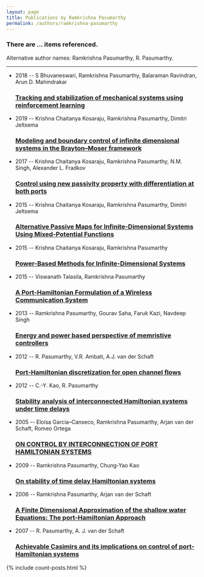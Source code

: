 ```yaml
---
layout: page
title: Publications by Ramkrishna Pasumarthy
permalink: /authors/ramkrishna-pasumarthy
---
```


<h3 id="number-posts">There are ... items referenced.</h3>
<p id='info-authors'>Alternative author names: Ramkrishna Pasumarthy, R. Pasumarthy.</p>
<hr />
<ul class="post-list">
<li><span class='post-meta'>2018 -- S Bhuvaneswari, Ramkrishna Pasumarthy, Balaraman Ravindran, Arun D. Mahindrakar</span><h3><a class='post-link' href="{{ site.baseurl }}/tracking-and-stabilization-of-mechanical-systems-using-reinforcement-learning">Tracking and stabilization of mechanical systems using reinforcement learning</a></h3></li>
<li><span class='post-meta'>2019 -- Krishna Chaitanya Kosaraju, Ramkrishna Pasumarthy, Dimitri Jeltsema</span><h3><a class='post-link' href="{{ site.baseurl }}/modeling-and-boundary-control-of-infinite-dimensional-systems-in-the-brayton-moser-framework">Modeling and boundary control of infinite dimensional systems in the Brayton–Moser framework</a></h3></li>
<li><span class='post-meta'>2017 -- Krishna Chaitanya Kosaraju, Ramkrishna Pasumarthy, N.M. Singh, Alexander L. Fradkov</span><h3><a class='post-link' href="{{ site.baseurl }}/control-using-new-passivity-property-with-differentiation-at-both-ports">Control using new passivity property with differentiation at both ports</a></h3></li>
<li><span class='post-meta'>2015 -- Krishna Chaitanya Kosaraju, Ramkrishna Pasumarthy, Dimitri Jeltsema</span><h3><a class='post-link' href="{{ site.baseurl }}/alternative-passive-maps-for-infinite-dimensional-systems-using-mixed-potential-functions">Alternative Passive Maps for Infinite-Dimensional Systems Using Mixed-Potential Functions</a></h3></li>
<li><span class='post-meta'>2015 -- Krishna Chaitanya Kosaraju, Ramkrishna Pasumarthy</span><h3><a class='post-link' href="{{ site.baseurl }}/power-based-methods-for-infinite-dimensional-systems">Power-Based Methods for Infinite-Dimensional Systems</a></h3></li>
<li><span class='post-meta'>2015 -- Viswanath Talasila, Ramkrishna Pasumarthy</span><h3><a class='post-link' href="{{ site.baseurl }}/a-port-hamiltonian-formulation-of-a-wireless-communication-system">A Port-Hamiltonian Formulation of a Wireless Communication System</a></h3></li>
<li><span class='post-meta'>2013 -- Ramkrishna Pasumarthy, Gourav Saha, Faruk Kazi, Navdeep Singh</span><h3><a class='post-link' href="{{ site.baseurl }}/energy-and-power-based-perspective-of-memristive-controllers">Energy and power based perspective of memristive controllers</a></h3></li>
<li><span class='post-meta'>2012 -- R. Pasumarthy, V.R. Ambati, A.J. van der Schaft</span><h3><a class='post-link' href="{{ site.baseurl }}/port-hamiltonian-discretization-for-open-channel-flows">Port-Hamiltonian discretization for open channel flows</a></h3></li>
<li><span class='post-meta'>2012 -- C.-Y. Kao, R. Pasumarthy</span><h3><a class='post-link' href="{{ site.baseurl }}/stability-analysis-of-interconnected-hamiltonian-systems-under-time-delays">Stability analysis of interconnected Hamiltonian systems under time delays</a></h3></li>
<li><span class='post-meta'>2005 -- Eloísa Garcia–Canseco, Ramkrishna Pasumarthy, Arjan van der Schaft, Romeo Ortega</span><h3><a class='post-link' href="{{ site.baseurl }}/on-control-by-interconnection-of-port-hamiltonian-systems">ON CONTROL BY INTERCONNECTION OF PORT HAMILTONIAN SYSTEMS</a></h3></li>
<li><span class='post-meta'>2009 -- Ramkrishna Pasumarthy, Chung-Yao Kao</span><h3><a class='post-link' href="{{ site.baseurl }}/on-stability-of-time-delay-hamiltonian-systems">On stability of time delay Hamiltonian systems</a></h3></li>
<li><span class='post-meta'>2006 -- Ramkrishna Pasumarthy, Arjan van der Schaft</span><h3><a class='post-link' href="{{ site.baseurl }}/a-finite-dimensional-approximation-of-the-shallow-water-equations-the-port-hamiltonian-approach">A Finite Dimensional Approximation of the shallow water Equations: The port-Hamiltonian Approach</a></h3></li>
<li><span class='post-meta'>2007 -- R. Pasumarthy, A. J. van der Schaft</span><h3><a class='post-link' href="{{ site.baseurl }}/achievable-casimirs-and-its-implications-on-control-of-port-hamiltonian-systems">Achievable Casimirs and its implications on control of port-Hamiltonian systems</a></h3></li>

</ul>
{% include count-posts.html %}

